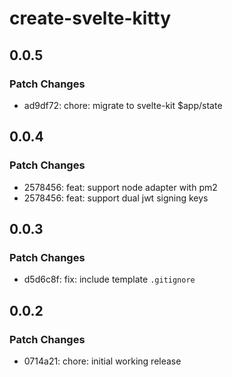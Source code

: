 # create-svelte-kitty

## 0.0.5

### Patch Changes

- ad9df72: chore: migrate to svelte-kit $app/state

## 0.0.4

### Patch Changes

- 2578456: feat: support node adapter with pm2
- 2578456: feat: support dual jwt signing keys

## 0.0.3

### Patch Changes

- d5d6c8f: fix: include template `.gitignore`

## 0.0.2

### Patch Changes

- 0714a21: chore: initial working release
